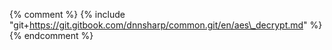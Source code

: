 {% comment %} {% include "git+https://git.gitbook.com/dnnsharp/common.git/en/aes\_decrypt.md" %} {% endcomment %}


